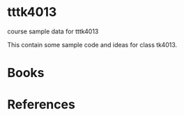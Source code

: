 # tttk4013
course sample data for tttk4013

This contain some sample code and ideas for class tk4013. 

# Books

# References
